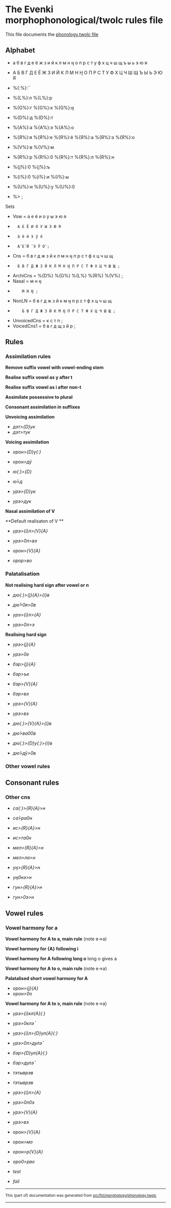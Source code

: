 # The Evenki morphophonological/twolc rules file 

This file documents the [phonology.twolc file](http://github.com/giellalt/lang-evn/blob/main/src/fst/phonology.twolc) 

## Alphabet

*  а б в г д е ё ж з и й к л м н ӈ о п р с т у ф х ц ч ш щ ъ ы ь э ю я  
*  А Б В Г Д Е Ё Ж З И Й К Л М Н Ӈ О П Р С Т У Ф Х Ц Ч Ш Щ Ъ Ы Ь Э Ю Я  

*  %{ː%}:̄  

*  %{L%}:л %{L%}:р							     
*  %{G%}:г %{G%}:к %{G%}:ӈ						     
*  %{D%}:д %{D%}:т 							     
*  %{A%}:а %{A%}:э %{A%}:о  						     
*  %{Я%}:я %{Я%}:е %{Я%}:ё %{Я%}:а %{Я%}:э %{Я%}:о     			     
*  %{V%}:в %{V%}:м							     
*  %{R%}:р %{R%}:0 %{R%}:т %{R%}:л %{R%}:н 				     

*  %{j%}:0  %{j%}:ъ		
*  %{i%}:0 %{i%}:и %{i%}:ы        
*  %{U%}:и %{U%}:у  %{U%}:0  	
*  %>  ;       	  		

Sets

* Vow = а е ё и о у ы э ю я 						       
*       А Е Ё И О У Ы Э Ю Я 						       
*       а̄ е̄ ӣ э̄ ӯ о̄							       
*       А̄ Е̄ Ӣ ¯Э Ӯ О̄ ;						       

* Cns = б в г д ж з й к л м н ӈ п р с т ф х ц ч ш щ      
*       Б В Г Д Ж З Й К Л М Н Ӈ П Р С Т Ф Х Ц Ч Ш Щ ;    
* ArchiCns = %{D%} %{G%} %{L%} %{R%} %{V%} ;			       
* Nasal = м н ӈ									       
*         М Н Ӈ ; 								       

* NonLN = б в г д ж з й к м ӈ п р с т ф х ц ч ш щ        
*         Б В Г Д Ж З Й К М Ӈ П Р С Т Ф Х Ц Ч Ш Щ ;      

* UnvoicedCns = к с т п ;    
* VoicedCns1 = б в г д щ з й р ; 

## Rules

### Assimilation rules

**Remove suffix vowel with vowel-ending stem**  

**Realise suffix vowel as y after t**  

**Realise suffix vowel as i after non-t**  

**Assimilate possessive to plural**  

**Consonant assimilation in suffixes**  

**Unvoicing assimilation**  

* *дэт>{D}ук*
* *дэт>тук*

**Voicing assimilation**  

* *орон>{D}у{ː}*
* *орон>дӯ*

* *ю{ː}>{D}*
* *ю̄>д*

* *урэ>{D}ук*
* *урэ>дук*

**Nasal assimilation of V**  

**Default realisaton of V **  

* *урэ>{i}л>{V}{A}*
* *урэ>0л>вэ*

* *орон>{V}{A}*
* *орор>во*

### Palatalisation

**Not realising hard sign after vowel or n**  

* *дю{ː}>{j}{A}>{i}в*
* *дю̄>0я>0в*

* *урэ>{i}л>{A}*
* *урэ>0л>э*

**Realising hard sign**  

* *урэ>{j}{A}*
* *урэ>0е*

* *бэр>{j}{A}*
* *бэр>ъе*

* *бэр>{V}{A}*
* *бэр>вэ*

* *урэ>{V}{A}*
* *урэ>вэ*

* *дю{ː}>{V}{A}>{i}в*
* *дю̄>ва00в*

* *дю{ː}>{D}у{ː}>{i}в*
* *дю̄>дӯ>0в*

### Other vowel rules

## Consonant rules

### Other cns

* *са{ː}>{R}{A}>н*
* *са̄>ра0н*

* *ис>{R}{A}>н*
* *ис>та0н*

* *мел>{R}{A}>н*
* *мел>ла>н*

* *уӈ>{R}{A}>н*
* *уӈ0нэ>н*

* *гун>{R}{A}>н*
* *гун>0э>н*

## Vowel rules

### Vowel harmony for а

**Vowel harmony for A to а, main rule**  (note е->а)

**Vowel harmony for {A} following i**  

**Vowel harmony for A following long o**  long o gives a

**Vowel harmony for A to о, main rule**  (note е->а)

**Palatalised short vowel harmony for A**  

* *орон>{j}{A}*
* *орон>0о*

**Vowel harmony for A to э, main rule**  (note е->а)

* *урэ>{i}кл{A}{ː}*
* *урэ>0клэ̄*

* *урэ>{i}л>{D}ул{A}{ː}*
* *урэ>0л>дулэ̄*

* *бэр>{D}ул{A}{ː}*
* *бэр>дулэ̄*

* *тэтыврэв*
* *тэтыврэв*

* *урэ>{i}л>{A}*
* *урэ>0л0э*

* *урэ>{V}{A}*
* *урэ>вэ*

* *орон>{V}{A}*
* *орон>мо*

* *орон>р{V}{A}*
* *оро0>рво*

* *test*
* *fail*

* * *

<small>This (part of) documentation was generated from [src/fst/morphology/phonology.twolc](https://github.com/giellalt/lang-evn/blob/main/src/fst/morphology/phonology.twolc)</small>

---

